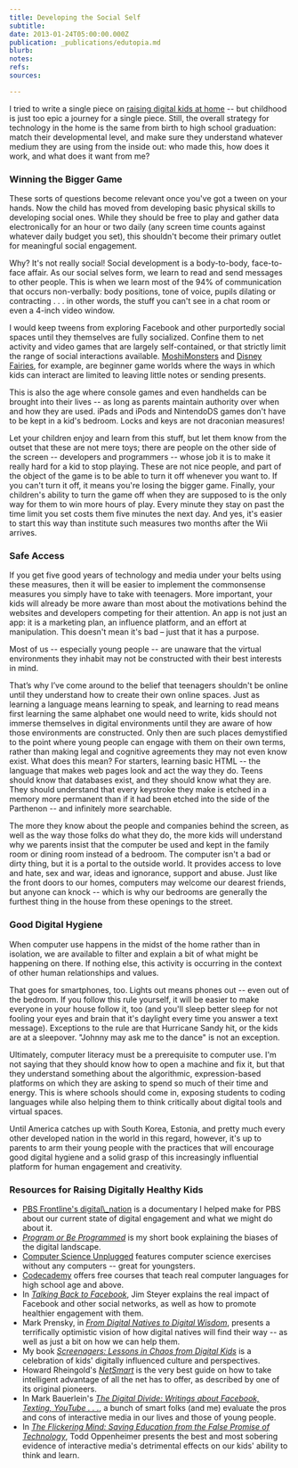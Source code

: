```yaml
---
title: Developing the Social Self
subtitle: 
date: 2013-01-24T05:00:00.000Z
publication: _publications/edutopia.md
blurb: 
notes: 
refs: 
sources: 

---
```

I tried to write a single piece on [raising digital kids at home](/blog/kids-technology-home-young-children-douglas-rushkoff) -- but childhood is just too epic a journey for a single piece. Still, the overall strategy for technology in the home is the same from birth to high school graduation: match their developmental level, and make sure they understand whatever medium they are using from the inside out: who made this, how does it work, and what does it want from me?

### Winning the Bigger Game

These sorts of questions become relevant once you've got a tween on your hands. Now the child has moved from developing basic physical skills to developing social ones. While they should be free to play and gather data electronically for an hour or two daily (any screen time counts against whatever daily budget you set), this shouldn't become their primary outlet for meaningful social engagement.

Why? It's not really social! Social development is a body-to-body, face-to-face affair. As our social selves form, we learn to read and send messages to other people. This is when we learn most of the 94% of communication that occurs non-verbally: body positions, tone of voice, pupils dilating or contracting . . . in other words, the stuff you can't see in a chat room or even a 4-inch video window.

I would keep tweens from exploring Facebook and other purportedly social spaces until they themselves are fully socialized. Confine them to net activity and video games that are largely self-contained, or that strictly limit the range of social interactions available. [MoshiMonsters](http://www.moshimonsters.com/) and [Disney Fairies](http://disney.go.com/fairies/), for example, are beginner game worlds where the ways in which kids can interact are limited to leaving little notes or sending presents.

This is also the age where console games and even handhelds can be brought into their lives -- as long as parents maintain authority over when and how they are used. iPads and iPods and NintendoDS games don't have to be kept in a kid's bedroom. Locks and keys are not draconian measures!

Let your children enjoy and learn from this stuff, but let them know from the outset that these are not mere toys; there are people on the other side of the screen -- developers and programmers -- whose job it is to make it really hard for a kid to stop playing. These are not nice people, and part of the object of the game is to be able to turn it off whenever you want to. If you can't turn it off, it means you're losing the bigger game. Finally, your children's ability to turn the game off when they are supposed to is the only way for them to win more hours of play. Every minute they stay on past the time limit you set costs them five minutes the next day. And yes, it's easier to start this way than institute such measures two months after the Wii arrives.

### Safe Access

If you get five good years of technology and media under your belts using these measures, then it will be easier to implement the commonsense measures you simply have to take with teenagers. More important, your kids will already be more aware than most about the motivations behind the websites and developers competing for their attention. An app is not just an app: it is a marketing plan, an influence platform, and an effort at manipulation. This doesn't mean it's bad – just that it has a purpose.

Most of us -- especially young people -- are unaware that the virtual environments they inhabit may not be constructed with their best interests in mind.

That’s why I’ve come around to the belief that teenagers shouldn't be online until they understand how to create their own online spaces. Just as learning a language means learning to speak, and learning to read means first learning the same alphabet one would need to write, kids should not immerse themselves in digital environments until they are aware of how those environments are constructed. Only then are such places demystified to the point where young people can engage with them on their own terms, rather than making legal and cognitive agreements they may not even know exist. What does this mean? For starters, learning basic HTML -- the language that makes web pages look and act the way they do. Teens should know that databases exist, and they should know what they are. They should understand that every keystroke they make is etched in a memory more permanent than if it had been etched into the side of the Parthenon -- and infinitely more searchable.

The more they know about the people and companies behind the screen, as well as the way those folks do what they do, the more kids will understand why we parents insist that the computer be used and kept in the family room or dining room instead of a bedroom. The computer isn't a bad or dirty thing, but it is a portal to the outside world. It provides access to love and hate, sex and war, ideas and ignorance, support and abuse. Just like the front doors to our homes, computers may welcome our dearest friends, but anyone can knock -- which is why our bedrooms are generally the furthest thing in the house from these openings to the street.

### Good Digital Hygiene

When computer use happens in the midst of the home rather than in isolation, we are available to filter and explain a bit of what might be happening on there. If nothing else, this activity is occurring in the context of other human relationships and values.

That goes for smartphones, too. Lights out means phones out -- even out of the bedroom. If you follow this rule yourself, it will be easier to make everyone in your house follow it, too (and you'll sleep better sleep for not fooling your eyes and brain that it's daylight every time you answer a text message). Exceptions to the rule are that Hurricane Sandy hit, or the kids are at a sleepover. "Johnny may ask me to the dance" is not an exception.

Ultimately, computer literacy must be a prerequisite to computer use. I'm not saying that they should know how to open a machine and fix it, but that they understand something about the algorithmic, expression-based platforms on which they are asking to spend so much of their time and energy. This is where schools should come in, exposing students to coding languages while also helping them to think critically about digital tools and virtual spaces.

Until America catches up with South Korea, Estonia, and pretty much every other developed nation in the world in this regard, however, it's up to parents to arm their young people with the practices that will encourage good digital hygiene and a solid grasp of this increasingly influential platform for human engagement and creativity.

### Resources for Raising Digitally Healthy Kids

-  [PBS Frontline's digital\\_nation](https://www.pbs.org/wgbh/frontline/film/digitalnation/) is a documentary I helped make for PBS about our current state of digital engagement and what we might do about it.
-  _[Program or Be Programmed](http://www.rushkoff.com/program-or-be-programmed/)_ is my short book explaining the biases of the digital landscape.
-  [Computer Science Unplugged](http://csunplugged.com) features computer science exercises without any computers -- great for youngsters.
-  [Codecademy](http://codecademy.com) offers free courses that teach real computer languages for high school age and above.
-  In _[Talking Back to Facebook](http://www.talkingbacktofacebook.com/jim-steyer)_, Jim Steyer explains the real impact of Facebook and other social networks, as well as how to promote healthier engagement with them.
-  Mark Prensky, in _[From Digital Natives to Digital Wisdom](http://www.sagepub.com/booksProdDesc.nav?prodId=Book237857)_, presents a terrifically optimistic vision of how digital natives will find their way -- as well as just a bit on how we can help them.
-  My book _[Screenagers: Lessons in Chaos from Digital Kids](http://www.hamptonpress.com/Merchant2/merchant.mvc?Screen=PROD&Product_Code=1-57273-624-0&Category_Code=Q206)_ is a celebration of kids' digitally influenced culture and perspectives.
-  Howard Rheingold's _[NetSmart](http://rheingold.com/netsmart/)_ is the very best guide on how to take intelligent advantage of all the net has to offer, as described by one of its original pioneers.
-  In Mark Bauerlein's _[The Digital Divide: Writings about Facebook, Texting, YouTube . . .](http://www.amazon.com/Digital-Divide-Arguments-Facebook-Networking/dp/1585428868)_, a bunch of smart folks (and me) evaluate the pros and cons of interactive media in our lives and those of young people.
-  In _[The Flickering Mind: Saving Education from the False Promise of Technology](http://www.booknoise.net/flickeringmind/)_, Todd Oppenheimer presents the best and most sobering evidence of interactive media's detrimental effects on our kids' ability to think and learn.